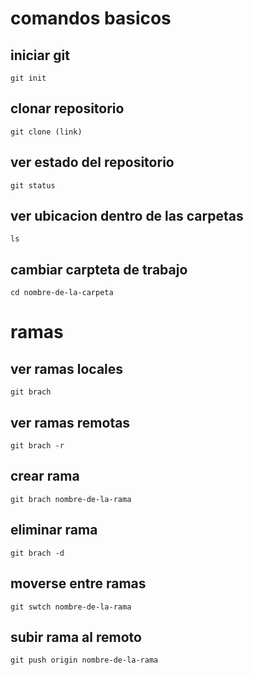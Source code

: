 # comandos basicos
## iniciar git
    git init
## clonar repositorio
    git clone (link)
## ver estado del repositorio
    git status
## ver ubicacion dentro de las carpetas
    ls
## cambiar carpteta de trabajo
    cd nombre-de-la-carpeta

# ramas
## ver ramas locales
    git brach 
## ver ramas remotas
    git brach -r
## crear rama 
    git brach nombre-de-la-rama
## eliminar rama
    git brach -d
## moverse entre ramas
    git swtch nombre-de-la-rama
## subir rama al remoto
    git push origin nombre-de-la-rama

